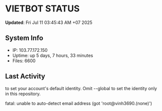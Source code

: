 # VIETBOT STATUS
**Updated**: Fri Jul 11 03:45:43 AM +07 2025

## System Info
- IP: 103.77.172.150
- Uptime: up 5 days, 7 hours, 33 minutes
- Files: 6600

## Last Activity

to set your account's default identity.
Omit --global to set the identity only in this repository.

fatal: unable to auto-detect email address (got 'root@vinh3690.(none)')
